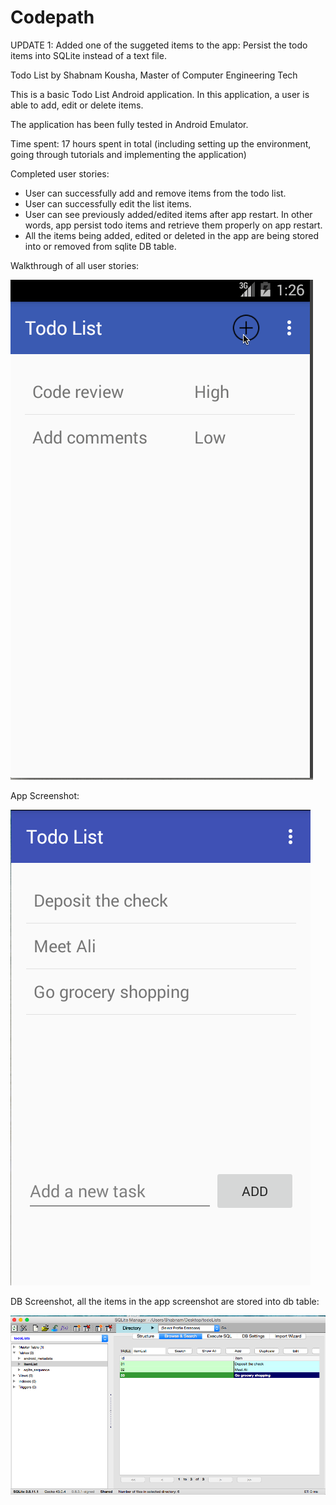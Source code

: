 # Codepath

UPDATE 1: Added one of the suggeted items to the app: Persist the todo items into SQLite instead of a text file.

Todo List by Shabnam Kousha, Master of Computer Engineering Tech

This is a basic Todo List Android application. In this application, a user is able to add, edit or delete items.

The application has been fully tested in Android Emulator.

Time spent: 17 hours spent in total (including setting up the environment, going through tutorials and implementing
the application)

Completed user stories:

- User can successfully add and remove items from the todo list.
- User can successfully edit the list items.
- User can see previously added/edited items after app restart. In other words, app persist todo items and retrieve 
them properly on app restart.
- All the items being added, edited or deleted in the app are being stored into or removed from sqlite DB table.

Walkthrough of all user stories:

<img src="https://github.com/shabnamkousha/codepath/blob/master/Todo_Advanced.gif" alt="Video Walkthrough" style="max-width:100%;">

App Screenshot:

<img src="https://github.com/shabnamkousha/codepath/blob/master/Screenshots/App_Screenshot.png" alt="Video Walkthrough" style="max-width:100%;">

DB Screenshot, all the items in the app screenshot are stored into db table:

<img src="https://github.com/shabnamkousha/codepath/blob/master/Screenshots/DB Snapshot.png" alt="Video Walkthrough" style="max-width:100%;">


